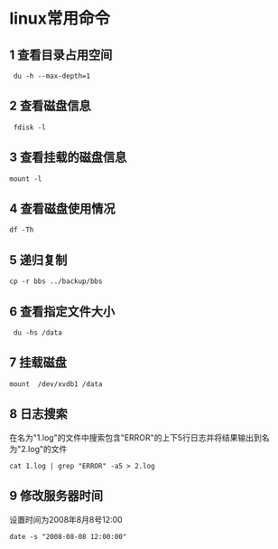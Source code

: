 linux常用命令
===

1 查看目录占用空间
---   
     du -h --max-depth=1

2 查看磁盘信息
---
     fdisk -l

3 查看挂载的磁盘信息
--- 
    mount -l

4 查看磁盘使用情况    
---
    df -Th

5 递归复制  
---
	cp -r bbs ../backup/bbs 

6 查看指定文件大小
---
	 du -hs /data 

7 挂载磁盘
---
	mount  /dev/xvdb1 /data

8 日志搜索
---
在名为"1.log"的文件中搜索包含"ERROR"的上下5行日志并将结果输出到名为"2.log"的文件

	cat 1.log | grep "ERROR" -a5 > 2.log

9 修改服务器时间
---
设置时间为2008年8月8号12:00

	date -s "2008-08-08 12:00:00"
	
